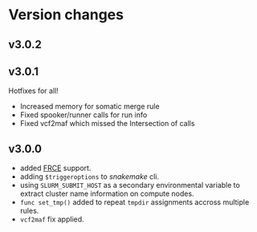 # Version changes

## v3.0.2

## v3.0.1

Hotfixes for all!
 - Increased memory for somatic merge rule
 - Fixed spooker/runner calls for run info
 - Fixed vcf2maf which missed the Intersection of calls

## v3.0.0

- added [FRCE](https://ncifrederick.cancer.gov/staff/frce/welcome) support.
- adding `$triggeroptions` to _snakemake_ cli.
- using `SLURM_SUBMIT_HOST` as a secondary environmental variable to extract cluster name information on compute nodes.
- `func set_tmp()` added to repeat `tmpdir` assignments accross multiple rules.
- `vcf2maf` fix applied. 
